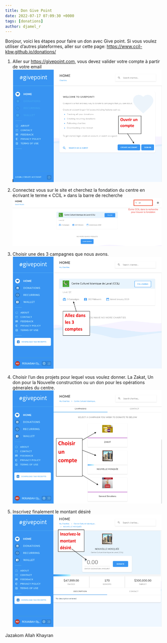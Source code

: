 ```yaml
---
title: Don Give Point
date: 2022-07-17 07:09:30 +0000
tags: [donations]
author: djamel_r
---
```


Bonjour, voici les étapes pour faire un don avec Give point. Si vous voulez utiliser d’autres plateformes, aller sur cette page: https://www.ccil-kbw.github.io/donations/

1. Aller sur https://givepoint.com, vous devez valider votre compte à partir de votre email
![Ouvrir Compte](/assets/img/donations/give-point/01-ouvrir-compte.webp)

2. Connectez vous sur le site et cherchez la fondation du centre en écrivant le terme « CCIL » dans la barre de recherche
![Chercher CCIL](/assets/img/donations/give-point/02-ccil.webp)

3. Choisir une des 3 campagnes que nous avons.
![Campagnes](/assets/img/donations/give-point/03-campagnes.webp)

4. Choisir l’un des projets pour lequel vous voulez donner. La Zakat, Un don pour la Nouvelle construction ou un don pour les opérations génerales du centre.
![Choisir Compte](/assets/img/donations/give-point/04-compte.webp)

5. Inscrivez finalement le montant désiré
![Montant Désiré](/assets/img/donations/give-point/05-montant.webp)

Jazakom Allah Khayran
